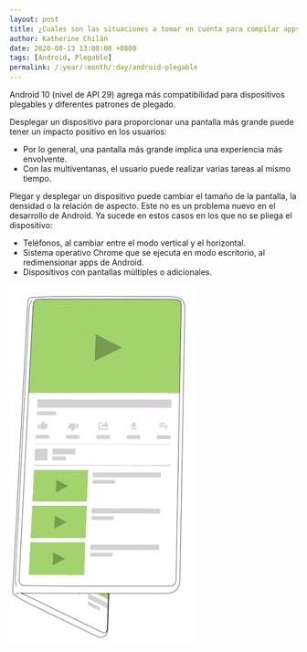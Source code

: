 ```yaml
---
layout: post
title: ¿Cuales son las situaciones a tomar en cuenta para compilar apps para dispositivos plegables?
author: Katherine Chilán
date: 2020-08-13 13:00:00 +0800
tags: [Android, Plegable]
permalink: /:year/:month/:day/android-plegable
---
```


Android 10 (nivel de API 29) agrega más compatibilidad para dispositivos plegables y diferentes patrones de plegado.

Desplegar un dispositivo para proporcionar una pantalla más grande puede tener un impacto positivo en los usuarios:

- Por lo general, una pantalla más grande implica una experiencia más envolvente.
- Con las multiventanas, el usuario puede realizar varias tareas al mismo tiempo.

Plegar y desplegar un dispositivo puede cambiar el tamaño de la pantalla, la densidad o la relación de aspecto. Este no es un problema nuevo en el desarrollo de Android. Ya sucede en estos casos en los que no se pliega el dispositivo:

- Teléfonos, al cambiar entre el modo vertical y el horizontal.
- Sistema operativo Chrome que se ejecuta en modo escritorio, al redimensionar apps de Android.
- Dispositivos con pantallas múltiples o adicionales.

![foldable](fold-behold.png)
